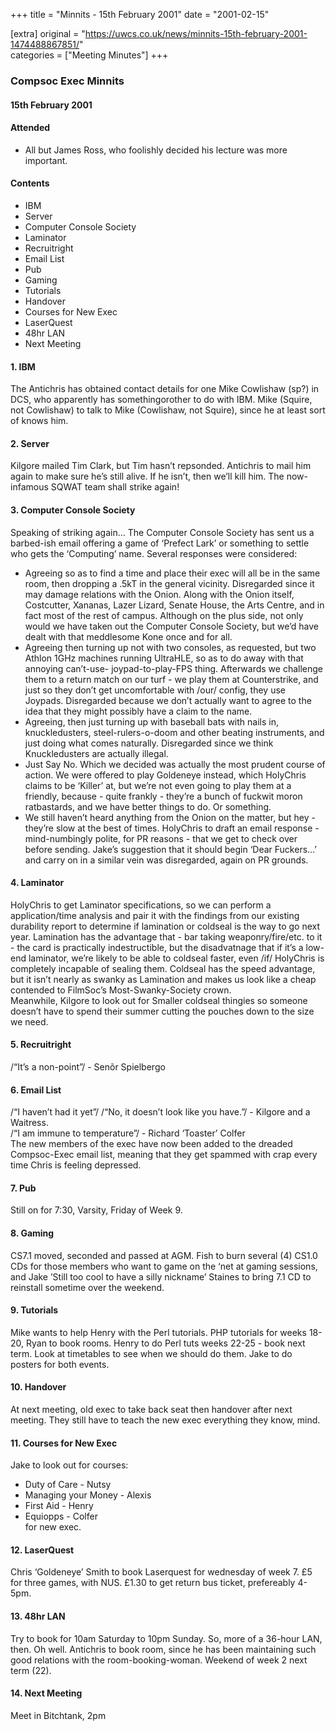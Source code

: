 +++
title = "Minnits - 15th February 2001"
date = "2001-02-15"

[extra]
original = "https://uwcs.co.uk/news/minnits-15th-february-2001-1474488867851/"    
categories = ["Meeting Minutes"]
+++

### Compsoc Exec Minnits

#### 15th February 2001

#### Attended

  - All but James Ross, who foolishly decided his lecture was more important.

#### Contents

  - IBM
  - Server
  - Computer Console Society
  - Laminator
  - Recruitright
  - Email List
  - Pub
  - Gaming
  - Tutorials
  - Handover
  - Courses for New Exec
  - LaserQuest
  - 48hr LAN
  - Next Meeting

#### 1\. IBM

The Antichris has obtained contact details for one Mike Cowlishaw (sp?) in DCS, who apparently has somethingorother to do with IBM. Mike (Squire, not Cowlishaw) to talk to Mike (Cowlishaw, not Squire), since he at least sort of knows him.

#### 2\. Server

Kilgore mailed Tim Clark, but Tim hasn’t repsonded. Antichris to mail him again to make sure he’s still alive. If he isn’t, then we’ll kill him. The now-infamous SQWAT team shall strike again\!

#### 3\. Computer Console Society

Speaking of striking again… The Computer Console Society has sent us a barbed-ish email offering a game of ‘Prefect Lark’ or something to settle who gets the ‘Computing’ name. Several responses were considered:

  - Agreeing so as to find a time and place their exec will all be in the same room, then dropping a .5kT in the general vicinity. Disregarded since it may damage relations with the Onion. Along with the Onion itself, Costcutter, Xananas, Lazer Lizard, Senate House, the Arts Centre, and in fact most of the rest of campus. Although on the plus side, not only would we have taken out the Computer Console Society, but we’d have dealt with that meddlesome Kone once and for all.
  - Agreeing then turning up not with two consoles, as requested, but two Athlon 1GHz machines running UltraHLE, so as to do away with that annoying can’t-use- joypad-to-play-FPS thing. Afterwards we challenge them to a return match on our turf - we play them at Counterstrike, and just so they don’t get uncomfortable with /our/ config, they use Joypads. Disregarded because we don’t actually want to agree to the idea that they might possibly have a claim to the name.
  - Agreeing, then just turning up with baseball bats with nails in, knuckledusters, steel-rulers-o-doom and other beating instruments, and just doing what comes naturally. Disregarded since we think Knuckledusters are actually illegal.
  - Just Say No. Which we decided was actually the most prudent course of action. We were offered to play Goldeneye instead, which HolyChris claims to be ‘Killer’ at, but we’re not even going to play them at a friendly, because - quite frankly - they’re a bunch of fuckwit moron ratbastards, and we have better things to do. Or something.
  - We still haven’t heard anything from the Onion on the matter, but hey - they’re slow at the best of times. HolyChris to draft an email response - mind-numbingly polite, for PR reasons - that we get to check over before sending. Jake’s suggestion that it should begin ‘Dear Fuckers…’ and carry on in a similar vein was disregarded, again on PR grounds.

#### 4\. Laminator

HolyChris to get Laminator specifications, so we can perform a application/time analysis and pair it with the findings from our existing durability report to determine if lamination or coldseal is the way to go next year. Lamination has the advantage that - bar taking weaponry/fire/etc. to it - the card is practically indestructible, but the disadvatnage that if it’s a low-end laminator, we’re likely to be able to coldseal faster, even /if/ HolyChris is completely incapable of sealing them. Coldseal has the speed advantage, but it isn’t nearly as swanky as Lamination and makes us look like a cheap contended to FilmSoc’s Most-Swanky-Society crown.  
Meanwhile, Kilgore to look out for Smaller coldseal thingies so someone doesn’t have to spend their summer cutting the pouches down to the size we need.

#### 5\. Recruitright

/“It’s a non-point”/ - Senõr Spielbergo

#### 6\. Email List

/“I haven’t had it yet”/ /“No, it doesn’t look like you have.”/ - Kilgore and a Waitress.  
/“I am immune to temperature”/ - Richard ‘Toaster’ Colfer  
The new members of the exec have now been added to the dreaded Compsoc-Exec email list, meaning that they get spammed with crap every time Chris is feeling depressed.

#### 7\. Pub

Still on for 7:30, Varsity, Friday of Week 9.

#### 8\. Gaming

CS7.1 moved, seconded and passed at AGM. Fish to burn several (4) CS1.0 CDs for those members who want to game on the ‘net at gaming sessions, and Jake ’Still too cool to have a silly nickname’ Staines to bring 7.1 CD to reinstall sometime over the weekend.

#### 9\. Tutorials

Mike wants to help Henry with the Perl tutorials. PHP tutorials for weeks 18-20, Ryan to book rooms. Henry to do Perl tuts weeks 22-25 - book next term. Look at timetables to see when we should do them. Jake to do posters for both events.

#### 10\. Handover

At next meeting, old exec to take back seat then handover after next meeting. They still have to teach the new exec everything they know, mind.

#### 11\. Courses for New Exec

Jake to look out for courses:

  - Duty of Care - Nutsy
  - Managing your Money - Alexis
  - First Aid - Henry
  - Equiopps - Colfer  
    for new exec.

#### 12\. LaserQuest

Chris ‘Goldeneye’ Smith to book Laserquest for wednesday of week 7. £5 for three games, with NUS. £1.30 to get return bus ticket, prefereably 4-5pm.

#### 13\. 48hr LAN

Try to book for 10am Saturday to 10pm Sunday. So, more of a 36-hour LAN, then. Oh well. Antichris to book room, since he has been maintaining such good relations with the room-booking-woman. Weekend of week 2 next term (22).

#### 14\. Next Meeting

Meet in Bitchtank, 2pm
